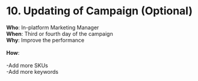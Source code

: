 # 10. Updating of Campaign (Optional)

**Who**: In-platform Marketing Manager\
**When**: Third or fourth day of the campaign \
**Why**: Improve the performance\
\
**How**:\
\
\-Add more SKUs\
\-Add more keywords
